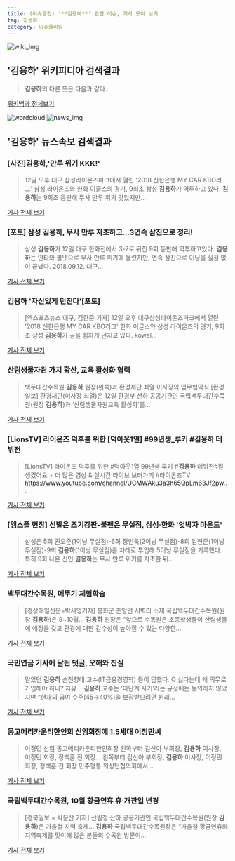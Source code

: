 ```yaml
---
title: (이슈클립) '**김용하**' 관련 이슈, 기사 모아 보기
tag: 김용하
category: 이슈클리핑
---
```

![wiki_img](https://user-images.githubusercontent.com/42597476/44503234-41136a80-a6d0-11e8-9071-6fc6418eafe4.png)
## **'**김용하**'** 위키피디아 검색결과
>**김용하**의 다른 뜻은 다음과 같다.

<a href="https://ko.wikipedia.org/wiki/김용하" target="_blank">위키백과 전체보기</a>

![wordcloud](https://s3.ap-northeast-2.amazonaws.com/lyrics101-wordcloud/2018-09-12-1536757244.png)
![news_img](https://user-images.githubusercontent.com/42597476/44507050-1206f400-a6e4-11e8-8d98-7ffbfebb353f.png)
## **'**김용하**'** 뉴스속보 검색결과
### [사진]**김용하**,'만루 위기 KKK!'

>12일 오후 대구 삼성라이온즈파크에서 열린 '2018 신한은행 MY CAR KBO리그' 삼성 라이온즈와 한화 이글스의 경기, 9회초 삼성 **김용하**가 역투하고 있다. **김용하**는 9회초 등판해 무사 만루 위기 맞았지만...

<a href="http://www.osen.co.kr/article/G1110988073" target="_blank">기사 전체 보기</a>

### [포토] 삼성 **김용하**, 무사 만루 자초하고...3연속 삼진으로 정리!

>삼성 **김용하**가 12일 대구 한화전에서 3-7로 뒤진 9회 등판해 역투하고있다. **김용하**는 안타와 볼넷으로 무사 만루 위기에 몰렸지만, 연속 삼진으로 이닝을 실점 없이 끝냈다. 2018.09.12. 대구...

<a href="http://www.sportsseoul.com/news/read/680007" target="_blank">기사 전체 보기</a>

### **김용하** '자신있게 던진다'[포토]

>[엑스포츠뉴스 대구, 김한준 기자] 12일 오후 대구삼성라이온즈파크에서 열린 '2018 신한은행 MY CAR KBO리그' 한화 이글스와 삼성 라이온즈의 경기, 9회초 삼성 **김용하**가 공을 힘차게 던지고 있다. kowel...

<a href="http://www.xportsnews.com/?ac=article_view&entry_id=1018692" target="_blank">기사 전체 보기</a>

### 산림생물자원 가치 확산, 교육 활성화 협력

>백두대간수목원 **김용하** 원장(왼쪽)과 환경재단 최열 이사장의 업무협약식 [환경일보] 환경재단(이사장 최열)은 12일 환경부 산하 공공기관인 국립백두대간수목원(원장 **김용하**)과 ‘산림생물자원교육 활성화’를...

<a href="http://www.hkbs.co.kr/news/articleView.html?idxno=483736" target="_blank">기사 전체 보기</a>

### [LionsTV] 라이온즈 덕후를 위한 [덕아웃1열] #99년생_루키 #**김용하** 데뷔전

>[LionsTV] 라이온즈 덕후를 위한 #덕아웃1열 99년생 루키 #**김용하** 데뷔전#잘생겼어요 + 더 많은 영상 & 실시간 라이브 보러가기 #라이온즈TV https://www.youtube.com/channel/UCMWAku3a3h65QpLm63Jf2pw...

<a href="http://sports.news.naver.com/kbaseball/news/read.nhn?oid=500&aid=0000000142" target="_blank">기사 전체 보기</a>

### [엠스플 현장] 선발은 조기강판-불펜은 무실점, 삼성·한화 '엇박자 마운드'

>삼성은 5회 권오준(1이닝 무실점)-6회 정인욱(2이닝 무실점)-8회 임현준(1이닝 무실점)-9회 **김용하**(1이닝 무실점)를 차례로 투입해 5이닝 무실점을 기록했다. 특히 9회 나온 신인 **김용하**는 무사 만루 위기를 자초한 뒤...

<a href="http://www.mbcsportsplus.com/news/?mode=view&cate=1&b_idx=99882196" target="_blank">기사 전체 보기</a>

### 백두대간수목원, 메뚜기 체험학습

>[경상매일신문=박세명기자] 봉화군 춘양면 서벽리 소재 국립백두대간수목원(원장 **김용하**)은 9~10월... **김용하** 원장은 "앞으로 수목원은 초등학생들이 산림생물에 애정을 갖고 환경에 대한 감수성이 높아질 수 있는 다양한...

<a href="http://www.ksmnews.co.kr/default/index_view_page.php?idx=219642&part_idx=289" target="_blank">기사 전체 보기</a>

### 국민연금 기사에 달린 댓글, 오해와 진실

>맡았던 **김용하** 순천향대 교수(IT금융경영학) 등이 답했다. Q 싫다는데 왜 의무로 가입해야 하나? 자유... **김용하** 교수는 ‘다단계 사기’라는 규정에는 동의하지 않았지만 “현재의 급여 수준(45→40%)을 보장받으려면 원래...

<a href="https://www.sisain.co.kr/?mod=news&act=articleView&idxno=32696" target="_blank">기사 전체 보기</a>

### 몽고메리카운티한인회 신임회장에 1.5세대 이정민씨

>이정민 신임 몽고메리카운티한인회장 왼쪽부터 김신아 부회장, **김용하** 이사장, 이정민 회장, 정백훈 전 회장... 왼쪽부터 김신아 부회장, **김용하** 이사장, 이정민 회장, 정백훈 전 회장 민주평통 워싱턴협의회에서...

<a href="http://www.worldkorean.net/news/articleView.html?idxno=32577" target="_blank">기사 전체 보기</a>

### 국립백두대간수목원, 10월 황금연휴 휴·개관일 변경

>[경북일보 = 박문산 기자] 산림청 산하 공공기관인 국립백두대간수목원(원장 **김용하**)은 가을철 지역 축제... **김용하** 국립백두대간수목원장은 “가을철 황금연휴와 지역축제를 맞이해 많은 분들의 수목원 방문이...

<a href="http://www.kyongbuk.co.kr/?mod=news&act=articleView&idxno=1037674" target="_blank">기사 전체 보기</a>


